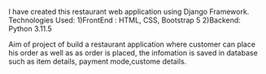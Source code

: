 I have created this restaurant web application using Django Framework.
Technologies Used: 
  1)FrontEnd : HTML, CSS, Bootstrap 5
  2)Backend: Python 3.11.5


 Aim of project of build a restaurant application where customer can place his order as well as as order is
 placed, the infomation is saved in database such as item details, payment mode,custome details.
